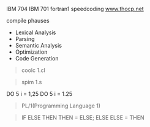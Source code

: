 IBM 704
IBM 701
fortran1
speedcoding
www.thocp.net

compile phauses

+ Lexical Analysis
+ Parsing
+ Semantic Analysis
+ Optimization
+ Code Generation

> coolc 1.cl

> spim 1.s

DO 5 i = 1,25
DO 5 i = 1.25

> PL/1(Programming Language 1)

> IF ELSE THEN THEN = ELSE; ELSE ELSE = THEN
